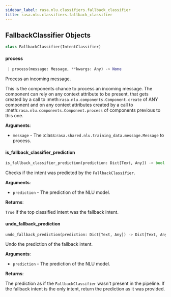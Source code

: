 ```yaml
---
sidebar_label: rasa.nlu.classifiers.fallback_classifier
title: rasa.nlu.classifiers.fallback_classifier
---
```

## FallbackClassifier Objects

```python
class FallbackClassifier(IntentClassifier)
```

#### process

```python
 | process(message: Message, **kwargs: Any) -> None
```

Process an incoming message.

This is the components chance to process an incoming
message. The component can rely on
any context attribute to be present, that gets created
by a call to :meth:`rasa.nlu.components.Component.create`
of ANY component and
on any context attributes created by a call to
:meth:`rasa.nlu.components.Component.process`
of components previous to this one.

**Arguments**:

- `message` - The :class:`rasa.shared.nlu.training_data.message.Message` to
  process.

#### is\_fallback\_classifier\_prediction

```python
is_fallback_classifier_prediction(prediction: Dict[Text, Any]) -> bool
```

Checks if the intent was predicted by the `FallbackClassifier`.

**Arguments**:

- `prediction` - The prediction of the NLU model.
  

**Returns**:

  `True` if the top classified intent was the fallback intent.

#### undo\_fallback\_prediction

```python
undo_fallback_prediction(prediction: Dict[Text, Any]) -> Dict[Text, Any]
```

Undo the prediction of the fallback intent.

**Arguments**:

- `prediction` - The prediction of the NLU model.
  

**Returns**:

  The prediction as if the `FallbackClassifier` wasn&#x27;t present in the pipeline.
  If the fallback intent is the only intent, return the prediction as it was
  provided.

